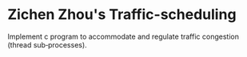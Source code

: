 # Zichen Zhou's Traffic-scheduling
Implement c program to accommodate and regulate traffic congestion (thread sub‑processes).
